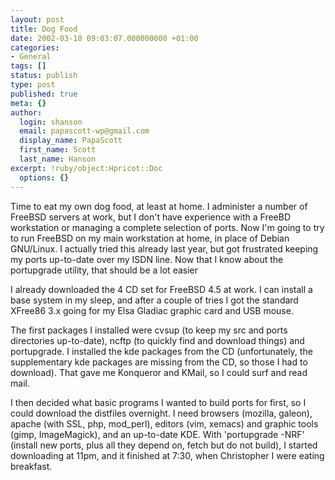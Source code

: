 ```yaml
---
layout: post
title: Dog Food
date: 2002-03-18 09:03:07.000000000 +01:00
categories:
- General
tags: []
status: publish
type: post
published: true
meta: {}
author:
  login: shanson
  email: papascott-wp@gmail.com
  display_name: PapaScott
  first_name: Scott
  last_name: Hanson
excerpt: !ruby/object:Hpricot::Doc
  options: {}
---
```

<p>Time to eat my own dog food, at least at home. I administer a number of FreeBSD servers at work, but I don't have experience with a FreeBD workstation or managing a complete selection of ports. Now I'm going to try to run FreeBSD on my main workstation at home, in place of Debian GNU/Linux. I actually tried this already last year, but got frustrated keeping my ports up-to-date over my ISDN line. Now that I know about the portupgrade utility, that should be a lot easier</p>
<p>I already downloaded the 4 CD set for FreeBSD 4.5 at work. I can install a base system in my sleep, and after a couple of tries I got the standard XFree86 3.x going for my Elsa Gladiac graphic card and USB mouse.</p>
<p>The first packages I installed were cvsup (to keep my src and ports directories up-to-date), ncftp (to quickly find and download things) and portupgrade. I installed the kde packages from the CD (unfortunately, the supplementary kde packages are missing from the CD, so those I had to download). That gave me Konqueror and KMail, so I could surf and read mail.</p>
<p>I then decided what basic programs I wanted to build ports for first, so I could download the distfiles overnight. I need browsers (mozilla, galeon), apache (with SSL, php, mod_perl), editors (vim, xemacs) and graphic tools (gimp, ImageMagick), and an up-to-date KDE. With 'portupgrade -NRF' (install new ports, plus all they depend on, fetch but do not build), I started downloading at 11pm, and it finished at 7:30, when Christopher I were eating breakfast.</p>
